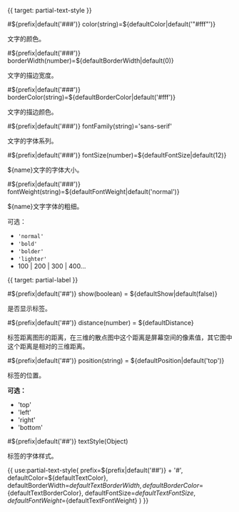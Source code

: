 {{ target: partial-text-style }}

#${prefix|default('###')} color(string)=${defaultColor|default('"#fff"')}

文字的颜色。

#${prefix|default('###')} borderWidth(number)=${defaultBorderWidth|default(0)}

文字的描边宽度。

#${prefix|default('###')} borderColor(string)=${defaultBorderColor|default('#fff')}

文字的描边颜色。


#${prefix|default('###')} fontFamily(string)='sans-serif'

文字的字体系列。

#${prefix|default('###')} fontSize(number)=${defaultFontSize|default(12)}

${name}文字的字体大小。

#${prefix|default('###')} fontWeight(string)=${defaultFontWeight|default('normal')}

${name}文字字体的粗细。

可选：
+ `'normal'`
+ `'bold'`
+ `'bolder'`
+ `'lighter'`
+ 100 | 200 | 300 | 400...





{{ target: partial-label }}

#${prefix|default('##')} show(boolean) = ${defaultShow|default(false)}

是否显示标签。

#${prefix|default('##')} distance(number) = ${defaultDistance}

标签距离图形的距离，在三维的散点图中这个距离是屏幕空间的像素值，其它图中这个距离是相对的三维距离。

#${prefix|default('##')} position(string) = ${defaultPosition|default('top')}

标签的位置。

**可选：**

+ 'top'
+ 'left'
+ 'right'
+ 'bottom'

#${prefix|default('##')} textStyle(Object)

标签的字体样式。

{{ use:partial-text-style(
    prefix=${prefix|default('##')} + '#',
    defaultColor=${defaultTextColor},
    defaultBorderWidth=${defaultTextBorderWidth},
    defaultBorderColor=${defaultTextBorderColor},
    defaultFontSize=${defaultTextFontSize},
    defaultFontWeight=${defaultTextFontWeight}
) }}

